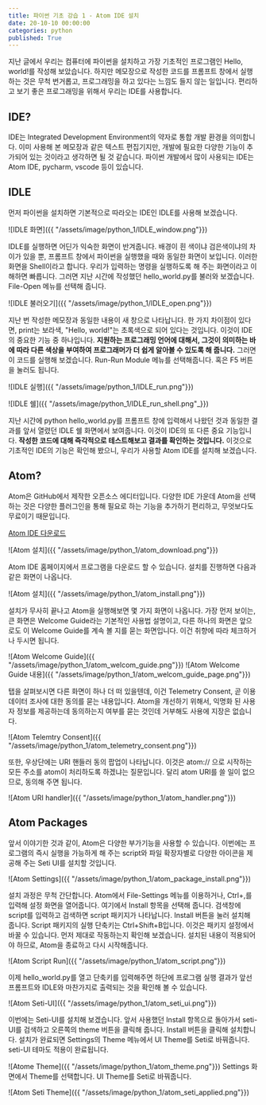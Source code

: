 ```yaml
---
title: 파이썬 기초 강습 1 - Atom IDE 설치
date: 20-10-10 00:00:00
categories: python
published: True
---
```

지난 글에서 우리는 컴퓨터에 파이썬을 설치하고 가장 기초적인 프로그램인 Hello, world!를 작성해 보았습니다. 하지만 메모장으로 작성한 코드를 프롬프트 창에서 실행하는 것은 무척 번거롭고, 프로그래밍을 하고 있다는 느낌도 들지 않는 일입니다. 편리하고 보기 좋은 프로그래밍을 위해서 우리는 IDE를 사용합니다.

## IDE?
IDE는 Integrated Development Environment의 약자로 통합 개발 환경을 의미합니다. 이미 사용해 본 메모장과 같은 텍스트 편집기지만, 개발에 필요한 다양한 기능이 추가되어 있는 것이라고 생각하면 될 것 같습니다. 파이썬 개발에서 많이 사용되는 IDE는 Atom IDE, pycharm, vscode 등이 있습니다.

## IDLE
먼저 파이썬을 설치하면 기본적으로 따라오는 IDE인 IDLE를 사용해 보겠습니다.

![IDLE 화면]({{ "/assets/image/python_1/IDLE_window.png"}})

IDLE를 실행하면 어딘가 익숙한 화면이 반겨줍니다. 배경이 흰 색이냐 검은색이냐의 차이가 있을 뿐, 프롬프트 창에서 파이썬을 실행했을 때와 동일한 화면이 보입니다. 이러한 화면을 Shell이라고 합니다. 우리가 입력하는 명령을 실행하도록 해 주는 화면이라고 이해하면 빠릅니다. 그러면 지난 시간에 작성했던 hello_world.py를 불러와 보겠습니다. File-Open 메뉴를 선택해 줍니다.

![IDLE 불러오기]({{ "/assets/image/python_1/IDLE_open.png"}})

지난 번 작성한 메모장과 동일한 내용이 새 창으로 나타납니다. 한 가지 차이점이 있다면, print는 보라색, "Hello, world!"는 초록색으로 되어 있다는 것입니다. 이것이 IDE의 중요한 기능 중 하나입니다. __지원하는 프로그래밍 언어에 대해서, 그것이 의미하는 바에 따라 다른 색상을 부여하여 프로그래머가 더 쉽게 알아볼 수 있도록 해 줍니다.__ 그러면 이 코드를 실행해 보겠습니다. Run-Run Module 메뉴를 선택해줍니다. 혹은 F5 버튼을 눌러도 됩니다.

![IDLE 실행]({{ "/assets/image/python_1/IDLE_run.png"}})

![IDLE 쉘]({{ "/assets/image/python_1/IDLE_run_shell.png"_}})

지난 시간에 python hello_world.py를 프롬프트 창에 입력해서 나왔던 것과 동일한 결과를 앞서 열렸던 IDLE 쉘 화면에서 보여줍니다. 이것이 IDE의 또 다른 중요 기능입니다. __작성한 코드에 대해 즉각적으로 테스트해보고 결과를 확인하는 것입니다.__ 이것으로 기초적인 IDE의 기능은 확인해 봤으니, 우리가 사용할 Atom IDE를 설치해 보겠습니다.

## Atom?
Atom은 GitHub에서 제작한 오픈소스 에디터입니다. 다양한 IDE 가운데 Atom을 선택하는 것은 다양한 플러그인을 통해 필요로 하는 기능을 추가하기 편리하고, 무엇보다도 무료이기 때문입니다.

[Atom IDE 다운로드](https://atom.io)

![Atom 설치]({{ "/assets/image/python_1/atom_download.png"}})

Atom IDE 홈페이지에서 프로그램을 다운로드 할 수 있습니다.  설치를 진행하면 다음과 같은 화면이 나옵니다.

![Atom 설치]({{ "/assets/image/python_1/atom_install.png"}})

설치가 무사히 끝나고 Atom을 실행해보면 몇 가지 화면이 나옵니다. 가장 먼저 보이는, 큰 화면은 Welcome Guide라는 기본적인 사용법 설명이고, 다른 하나의 화면은 앞으로도 이 Welcome Guide를 계속 볼 지를 묻는 화면입니다. 이건 취향에 따라 체크하거나 두시면 됩니다.

![Atom Welcome Guide]({{ "/assets/image/python_1/atom_welcom_guide.png"}})
![Atom Welcome Guide 내용]({{ "/assets/image/python_1/atom_welcom_guide_page.png"}})

탭을 살펴보시면 다른 화면이 하나 더 떠 있을텐데, 이건 Telemetry Consent, 곧 이용 데이터 조사에 대한 동의를 묻는 내용입니다. Atom을 개선하기 위해서, 익명화 된 사용자 정보를 제공하는데 동의하는지 여부를 묻는 것인데 거부해도 사용에 지장은 없습니다.

![Atom Telemtry Consent]({{ "/assets/image/python_1/atom_telemetry_consent.png"}})

또한, 우상단에는 URI 핸들러 동의 팝업이 나타납니다. 이것은 atom:// 으로 시작하는 모든 주소를 atom이 처리하도록 하겠냐는 질문입니다. 달리 atom URI를 쓸 일이 없으므로, 동의해 주면 됩니다.

![Atom URI handler]({{ "/assets/image/python_1/atom_handler.png"}})

## Atom Packages
앞서 이야기한 것과 같이, Atom은 다양한 부가기능을 사용할 수 있습니다. 이번에는 프로그램의 즉시 실행을 가능하게 해 주는 script와 파일 확장자별로 다양한 아이콘을 제공해 주는 Seti UI를 설치할 것입니다.

![Atom Settings]({{ "/assets/image/python_1/atom_package_install.png"}})

설치 과정은 무척 간단합니다. Atom에서 File-Settings 메뉴를 이용하거나, Ctrl+,를 입력해 설정 화면을 열어줍니다. 여기에서 Install 항목을 선택해 줍니다. 검색창에 script를 입력하고 검색하면 script 패키지가 나타납니다. Install 버튼을 눌러 설치해 줍니다. Script 패키지의 실행 단축키는 Ctrl+Shift+B입니다. 이것은 패키지 설정에서 바꿀 수 있습니다. 먼저 제대로 작동하는지 확인해 보겠습니다. 설치된 내용이 적용되어야 하므로, Atom을 종료하고 다시 시작해줍니다.

![Atom Script Run]({{ "/assets/image/python_1/atom_script.png"}})

이제 hello_world.py를 열고 단축키를 입력해주면 하단에 프로그램 실행 결과가 앞선 프롬프트와 IDLE와 마찬가지로 출력되는 것을 확인해 볼 수 있습니다.

![Atom Seti-UI]({{ "/assets/image/python_1/atom_seti_ui.png"}})

이번에는 Seti-UI를 설치해 보겠습니다. 앞서 사용했던 Install 항목으로 돌아가서 seti-UI를 검색하고 오른쪽의 theme 버튼을 클릭해 줍니다. Install 버튼을 클릭해 설치합니다. 설치가 완료되면 Settings의 Theme 메뉴에서 UI Theme를 Seti로 바꿔줍니다. seti-UI 테마도 적용이 완료됩니다.

![Atome Theme]({{ "/assets/image/python_1/atom_theme.png"}})
Settings 화면에서 Theme를 선택합니다. UI Theme를 Seti로 바꿔줍니다.

![Atom Seti Theme]({{ "/assets/image/python_1/atom_seti_applied.png"}})
